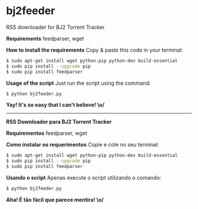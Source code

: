bj2feeder
=========

RSS downloader for BJ2 Torrent Tracker

**Requirements**
feedparser, wget

**How to install the requirements**
Copy & paste this code in your terminal:

```sh
$ sudo apt-get install wget python-pip python-dev build-essential 
$ sudo pip install --upgrade pip
$ sudo pip install feedparser
```

**Usage of the script**
Just run the script using the command:

```sh
$ python bj2feeder.py
```

**Yay! It's so easy that I can't believe! \o/**

----------------------------------------------

**RSS Downloader para BJ2 Torrent Tracker**

**Requirementos**
feedparser, wget

**Como instalar os requerimentos**
Copie e cole no seu terminal:

```sh
$ sudo apt-get install wget python-pip python-dev build-essential 
$ sudo pip install --upgrade pip
$ sudo pip install feedparser
```

**Usando o script**
Apenas execute o script utilizando o comando:

```sh
$ python bj2feeder.py
```

**Aha! É tão fácil que parece mentira! \o/**
